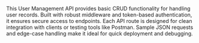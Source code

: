 This User Management API provides basic CRUD functionality for handling user records. 
Built with robust middleware and token-based authentication, it ensures secure access to endpoints. 
Each API route is designed for clean integration with clients or testing tools like Postman. 
Sample JSON requests and edge-case handling make it ideal for quick deployment and debugging.
